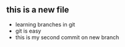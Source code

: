 ## this is a new file
- learning branches in git
- git is easy 
- this is my second commit on new branch
